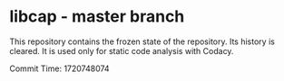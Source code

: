 # libcap - master branch

This repository contains the frozen state of the repository.
Its history is cleared. It is used only for static code
analysis with Codacy.

Commit Time: 1720748074